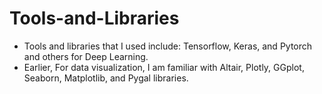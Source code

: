 # Tools-and-Libraries
+ Tools and libraries that I used include: Tensorflow, Keras, and Pytorch and others for Deep Learning. 
+ Earlier, For data visualization, I am familiar with Altair, Plotly, GGplot, Seaborn, Matplotlib, 
and Pygal libraries.   


